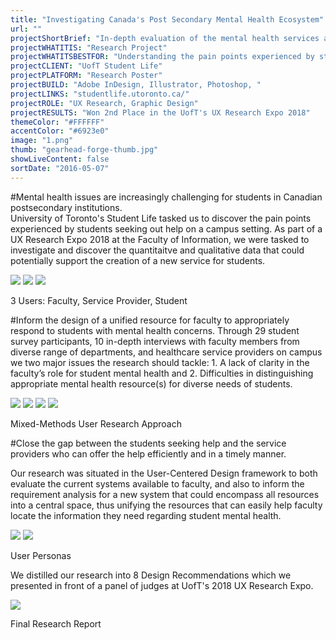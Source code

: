 ```yaml
---
title: "Investigating Canada's Post Secondary Mental Health Ecosystem"
url: ""
projectShortBrief: "In-depth evaluation of the mental health services at University of Toronto"
projectWHATITIS: "Research Project"
projectWHATITSBESTFOR: "Understanding the pain points experienced by students seeking campus mental health"
projectCLIENT: "UofT Student Life"
projectPLATFORM: "Research Poster"
projectBUILD: "Adobe InDesign, Illustrator, Photoshop, "
projectLINKS: "studentlife.utoronto.ca/"
projectROLE: "UX Research, Graphic Design"
projectRESULTS: "Won 2nd Place in the UofT's UX Research Expo 2018"
themeColor: "#FFFFFF"
accentColor: "#6923e0"
image: "1.png"
thumb: "gearhead-forge-thumb.jpg"
showLiveContent: false
sortDate: "2016-05-07"
---
```


#Mental health issues are increasingly challenging for students in Canadian postsecondary institutions.  
University of Toronto's Student Life tasked us to discover the pain points experienced by students seeking out help on a campus setting. As part of a UX Research Expo 2018 at the Faculty of Information, we were tasked to investigate and discover the quantitaitve and qualitative data that could potentially support the creation of a new service for students.


<div class="photo-grid-container">
<div class="photo-grid">

<img src="user4.png"/>
<img src="user5.png"/>
<img src="user6.png"/>

</div>
</div>
<p class="photo-grid-subtitle">3 Users: Faculty, Service Provider, Student</p>

#Inform the design of a unified resource for faculty to appropriately respond to students with mental health concerns. 
Through 29 student survey participants, 10 in-depth interviews with faculty members from diverse range of departments, and healthcare service providers on campus we two major issues the research should tackle: 1. A lack of clarity in the faculty’s role for student mental health and 2. Difficulties in distinguishing appropriate mental health resource(s) for diverse needs of students.

<div class="photo-grid-container">
<div class="photo-grid">

<img src="photo1.png"/>
<img src="photo2.png"/>
<img src="photo3.png"/>
<img src="photo5.png"/>

</div>
</div>
<p class="photo-grid-subtitle">Mixed-Methods User Research Approach</p>

#Close the gap between the students seeking help and the service providers who can offer the help efficiently and in a timely manner.

Our research was situated in the User-Centered Design framework to both evaluate the current systems available to faculty, and also to inform the requirement analysis for a new system that could encompass all resources into a central space, thus unifying the resources that can easily help faculty locate the information they need regarding student mental health.

<div class="photo-grid-container">
<div class="photo-grid">

<img src="photo6.png"/>
<img src="photo7.png"/>

</div>
</div>
<p class="photo-grid-subtitle">User Personas</p>

We distilled our research into 8 Design Recommendations which we presented in front of a panel of judges at UofT's 2018 UX Research Expo.


<img src="posterr.jpg"/>

<p class="photo-grid-subtitle">Final Research Report</p>
